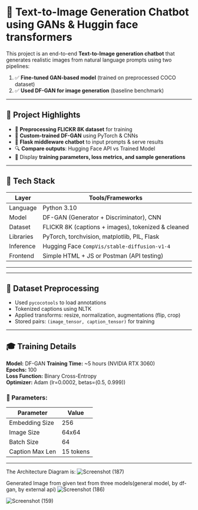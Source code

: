 # 🧠 Text-to-Image Generation Chatbot using GANs & Huggin face transformers

This project is an end-to-end **Text-to-Image generation chatbot** that generates realistic images from natural language prompts using two pipelines:

1. ✅ **Fine-tuned GAN-based model** (trained on preprocessed COCO dataset)
2. ✅ **Used DF-GAN for image generation** (baseline benchmark)

---

## 🚀 Project Highlights

- 🔁 **Preprocessing FLICKR 8K dataset** for training
- 🧠 **Custom-trained DF-GAN** using PyTorch & CNNs
- 🤖 **Flask middleware chatbot** to input prompts & serve results
- 🔍 **Compare outputs**: Hugging Face API vs Trained Model
- 🧪 Display **training parameters, loss metrics, and sample generations**

---

## 🧰 Tech Stack

| Layer        | Tools/Frameworks                                     |
|--------------|------------------------------------------------------|
| Language     | Python 3.10                                          |
| Model        | DF-GAN (Generator + Discriminator), CNN              |
| Dataset      | FLICKR 8K (captions + images), tokenized & cleaned   |
| Libraries    | PyTorch, torchvision, matplotlib, PIL, Flask         |
| Inference    | Hugging Face `CompVis/stable-diffusion-v1-4`         |
| Frontend     | Simple HTML + JS or Postman (API testing)            |

---


---

## 🧪 Dataset Preprocessing

- Used `pycocotools` to load annotations
- Tokenized captions using NLTK
- Applied transforms: resize, normalization, augmentations (flip, crop)
- Stored pairs: `(image_tensor, caption_tensor)` for training

---

## 🎓 Training Details

**Model:** DF-GAN
**Training Time:** ~5 hours (NVIDIA RTX 3060)  
**Epochs:** 100  
**Loss Function:** Binary Cross-Entropy  
**Optimizer:** Adam (lr=0.0002, betas=(0.5, 0.999))  

### 🧮 Parameters:
| Parameter        | Value     |
|------------------|-----------|
| Embedding Size   | 256       |
| Image Size       | 64x64     |
| Batch Size       | 64        |
| Caption Max Len  | 15 tokens |

---


The Architecture Diagram is:
![Screenshot (187)](https://github.com/user-attachments/assets/ccd88176-c738-410e-b168-187b6e76f1de)


Generated Image from given text from three models(general model, by df-gan, by external api)
![Screenshot (186)](https://github.com/user-attachments/assets/52c9efe0-40e4-40b0-8c43-55723e7fd9d8)



![Screenshot (159)](https://github.com/user-attachments/assets/859ca7da-61d7-4cbd-9a84-af70e8d24f94)
